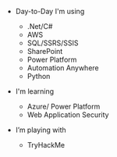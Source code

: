 - Day-to-Day I'm using
   - .Net/C#
   - AWS
   - SQL/SSRS/SSIS
   - SharePoint
   - Power Platform
   - Automation Anywhere
   - Python
   
- I'm learning
   - Azure/ Power Platform
   - Web Application Security

- I’m playing with
   - TryHackMe
